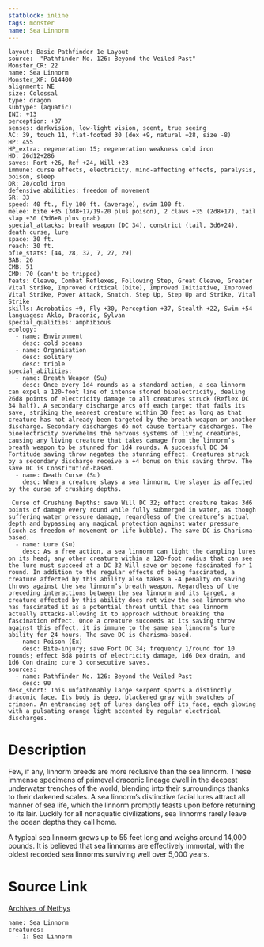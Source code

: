 ```yaml
---
statblock: inline
tags: monster
name: Sea Linnorm
---
```

```statblock
layout: Basic Pathfinder 1e Layout
source:  "Pathfinder No. 126: Beyond the Veiled Past"
Monster_CR: 22
name: Sea Linnorm
Monster_XP: 614400
alignment: NE
size: Colossal
type: dragon
subtype: (aquatic)
INI: +13
perception: +37
senses: darkvision, low-light vision, scent, true seeing
AC: 39, touch 11, flat-footed 30 (dex +9, natural +28, size -8)
HP: 455
HP_extra: regeneration 15; regeneration weakness cold iron
HD: 26d12+286
saves: Fort +26, Ref +24, Will +23
immune: curse effects, electricity, mind-affecting effects, paralysis, poison, sleep
DR: 20/cold iron
defensive_abilities: freedom of movement
SR: 33
speed: 40 ft., fly 100 ft. (average), swim 100 ft.
melee: bite +35 (3d8+17/19-20 plus poison), 2 claws +35 (2d8+17), tail slap +30 (3d6+8 plus grab)
special_attacks: breath weapon (DC 34), constrict (tail, 3d6+24), death curse, lure
space: 30 ft.
reach: 30 ft.
pf1e_stats: [44, 28, 32, 7, 27, 29]
BAB: 26
CMB: 51
CMD: 70 (can't be tripped)
feats: Cleave, Combat Reflexes, Following Step, Great Cleave, Greater Vital Strike, Improved Critical (bite), Improved Initiative, Improved Vital Strike, Power Attack, Snatch, Step Up, Step Up and Strike, Vital Strike
skills: Acrobatics +9, Fly +30, Perception +37, Stealth +22, Swim +54
languages: Aklo, Draconic, Sylvan
special_qualities: amphibious
ecology:
  - name: Environment
    desc: cold oceans
  - name: Organisation
    desc: solitary
    desc: triple
special_abilities:
  - name: Breath Weapon (Su)
    desc: Once every 1d4 rounds as a standard action, a sea linnorm can expel a 120-foot line of intense stored bioelectricity, dealing 26d8 points of electricity damage to all creatures struck (Reflex DC 34 half). A secondary discharge arcs off each target that fails its save, striking the nearest creature within 30 feet as long as that creature has not already been targeted by the breath weapon or another discharge. Secondary discharges do not cause tertiary discharges. The bioelectricity overwhelms the nervous systems of living creatures, causing any living creature that takes damage from the linnorm’s breath weapon to be stunned for 1d4 rounds. A successful DC 34 Fortitude saving throw negates the stunning effect. Creatures struck by a secondary discharge receive a +4 bonus on this saving throw. The save DC is Constitution-based.
  - name: Death Curse (Su)
    desc: When a creature slays a sea linnorm, the slayer is affected by the curse of crushing depths.

 Curse of Crushing Depths: save Will DC 32; effect creature takes 3d6 points of damage every round while fully submerged in water, as though suffering water pressure damage, regardless of the creature’s actual depth and bypassing any magical protection against water pressure (such as freedom of movement or life bubble). The save DC is Charisma-based.
  - name: Lure (Su)
    desc: As a free action, a sea linnorm can light the dangling lures on its head; any other creature within a 120-foot radius that can see the lure must succeed at a DC 32 Will save or become fascinated for 1 round. In addition to the regular effects of being fascinated, a creature affected by this ability also takes a -4 penalty on saving throws against the sea linnorm’s breath weapon. Regardless of the preceding interactions between the sea linnorm and its target, a creature affected by this ability does not view the sea linnorm who has fascinated it as a potential threat until that sea linnorm actually attacks-allowing it to approach without breaking the fascination effect. Once a creature succeeds at its saving throw against this effect, it is immune to the same sea linnorm’s lure ability for 24 hours. The save DC is Charisma-based.
  - name: Poison (Ex)
    desc: Bite-injury; save Fort DC 34; frequency 1/round for 10 rounds; effect 8d8 points of electricity damage, 1d6 Dex drain, and 1d6 Con drain; cure 3 consecutive saves.
sources:
  - name: Pathfinder No. 126: Beyond the Veiled Past
    desc: 90
desc_short: This unfathomably large serpent sports a distinctly draconic face. Its body is deep, blackened gray with swatches of crimson. An entrancing set of lures dangles off its face, each glowing with a pulsating orange light accented by regular electrical discharges.
```
# Description
Few, if any, linnorm breeds are more reclusive than the sea linnorm. These immense specimens of primeval draconic lineage dwell in the deepest underwater trenches of the world, blending into their surroundings thanks to their darkened scales. A sea linnorm’s distinctive facial lures attract all manner of sea life, which the linnorm promptly feasts upon before returning to its lair. Luckily for all nonaquatic civilizations, sea linnorms rarely leave the ocean depths they call home.

 A typical sea linnorm grows up to 55 feet long and weighs around 14,000 pounds. It is believed that sea linnorms are effectively immortal, with the oldest recorded sea linnorms surviving well over 5,000 years.
# Source Link
[Archives of Nethys](https://aonprd.com/MonsterDisplay.aspx?ItemName=Sea%20Linnorm)
```encounter-table
name: Sea Linnorm
creatures:
  - 1: Sea Linnorm
```
